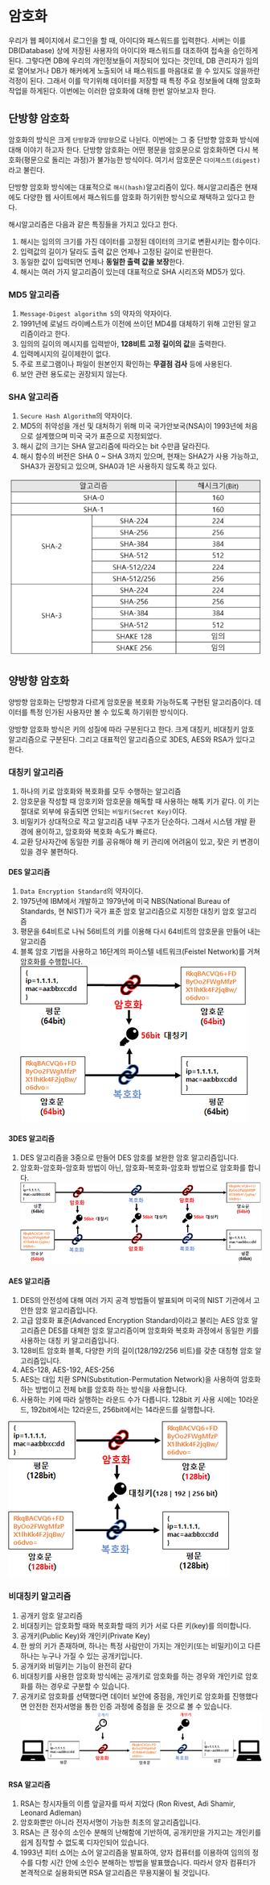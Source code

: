 # 암호화

우리가 웹 페이지에서 로그인을 할 때, 아이디와 패스워드를 입력한다. 서버는 이를 DB(Database) 상에 저장된 사용자의 아이디와 패스워드를 대조하여 접속을 승인하게 된다.
그렇다면 DB에 우리의 개인정보들이 저장되어 있다는 것인데, DB 관리자가 임의로 열어보거나 DB가 해커에게 노출되어 내 패스워드를 마음대로 쓸 수 있지도 않을까란 걱정이 된다.
그래서 이를 막기위해 데이터를 저장할 때 특정 주요 정보들에 대해 암호화 작업을 하게된다.
이번에는 이러한 암호화에 대해 한번 알아보고자 한다.

## 단방향 암호화

암호화의 방식은 크게 `단방향`과 `양방향`으로 나뉜다. 이번에는 그 중 단방향 암호화 방식에 대해 이야기 하고자 한다. 단방향 암호화는 어떤 평문을 암호문으로 암호화하면 다시 복호화(평문으로 돌리는 과정)가 불가능한 방식이다. 여기서 암호문은 `다이제스트(digest)`라고 불린다.

단방향 암호화 방식에는 대표적으로 `해시(hash)`알고리즘이 있다. 해시알고리즘은 현재에도 다양한 웹 사이트에서 패스워드를 암호화 하기위한 방식으로 채택하고 있다고 한다.

해시알고리즘은 다음과 같은 특징들을 가지고 있다고 한다.

1. 해시는 임의의 크기를 가진 데이터를 고정된 데이터의 크기로 변환시키는 함수이다.
2. 입력값의 길이가 달라도 출력 값은 언제나 고정된 길이로 반환한다.
3. 동일한 값이 입력되면 언제나 **동일한 출력 값을 보장**한다.
4. 해시는 여러 가지 알고리즘이 있는데 대표적으로 SHA 시리즈와 MD5가 있다.

### MD5 알고리즘

1. `Message-Digest algorithm 5`의 약자의 약자이다.
2. 1991년에 로널드 라이베스트가 이전에 쓰이던 MD4를 대체하기 위해 고안된 알고리즘이라고 한다.
3. 임의의 길이의 메시지를 입력받아, **128비트 고정 길이의 값**을 출력한다.
4. 입력메시지의 길이제한이 없다.
5. 주로 프로그램이나 파일이 원본인지 확인하는 **무결점 검사** 등에 사용된다.
6. 보안 관련 용도로는 권장되지 않는다.

### SHA 알고리즘

1. `Secure Hash Algorithm`의 약자이다.
2. MD5의 취약성을 개선 및 대처하기 위해 미국 국가안보국(NSA)이 1993년에 처음으로 설계했으며 미국 국가 표준으로 지정되었다.
3. 해시 값의 크기는 SHA 알고리즘에 따라오는 bit 수만큼 달라진다.
4. 해시 함수의 버전은 SHA 0 ~ SHA 3까지 있으며, 현재는 SHA2가 사용 가능하고, SHA3가 권장되고 있으며, SHA0과 1은 사용하지 않도록 하고 있다.

![Getting Started](./image/SHA.png)

## 양방향 암호화

양방향 암호화는 단방향과 다르게 암호문을 복호화 가능하도록 구현된 알고리즘이다. 데이터를 특정 인가된 사용자만 볼 수 있도록 하기위한 방식이다.

양방향 암호화 방식은 키의 성질에 따라 구분된다고 한다. 크게 대칭키, 비대칭키 암호 알고리즘으로 구분된다. 그리고 대표적인 알고리즘으로 3DES, AES와 RSA가 있다고 한다.

### 대칭키 알고리즘

1. 하나의 키로 암호화와 복호화를 모두 수행하는 알고리즘
2. 암호문을 작성할 때 암호키와 암호문을 해독할 때 사용하는 해톡 키가 같다. 이 키는 절대로 외부에 유출되면 안되는 `비밀키(Secret Key)`이다.
3. 비밀키가 상대적으로 작고 알고리즘 내부 구조가 단순하다. 그래서 시스템 개발 환경에 용이하고, 암호화와 복호화 속도가 빠르다.
4. 교환 당사자간에 동일한 키를 공유해야 해 키 관리에 어려움이 있고, 잦은 키 변경이 있을 경우 불편하다.

#### DES 알고리즘

1. `Data Encryption Standard`의 약자이다.
2. 1975년에 IBM에서 개발하고 1979년에 미국 NBS(National Bureau of Standards, 현 NIST)가 국가 표준 암호 알고리즘으로 지정한 대칭키 암호 알고리즘
3. 평문을 64비트로 나눠 56비트의 키를 이용해 다시 64비트의 암호문을 만들어 내는 알고리즘
4. 블록 암호 기법을 사용하고 16단계의 파이스텔 네트워크(Feistel Network)를 거쳐 암호화를 수행합니다.
![Getting Started](./image/DES.png)

#### 3DES 알고리즘

1. DES 알고리즘을 3중으로 만들어 DES 암호를 보완한 암호 알고리즘입니다.
2. 암호화-암호화-암호화 방법이 아닌, 암호화-복호화-암호화 방법으로 암호화를 합니다.
![Getting Started](./image/3DES.png)

#### AES 알고리즘

1. DES의 안전성에 대해 여러 가지 공격 방법들이 발표되며 미국의 NIST 기관에서 고안한 암호 알고리즘입니다.
2. 고급 암호화 표준(Advanced Encryption Standard)이라고 불리는 AES 암호 알고리즘은 DES를 대체한 암호 알고리즘이며 암호화와 복호화 과정에서 동일한 키를 사용하는 대칭 키 알고리즘입니다.
3. 128비트 암호화 블록, 다양한 키의 길이(128/192/256 비트)를 갖춘 대칭형 암호 알고리즘입니다.
4. AES-128, AES-192, AES-256
5. AES는 대입 치환 SPN(Substitution-Permutation Network)을 사용하여 암호화하는 방법이고 전체 bit를 암호화 하는 방식을 사용합니다.
6. 사용하는 키에 따라 실행하는 라운드 수가 다릅니다. 128bit 키 사용 시에는 10라운드, 192bit에서는 12라운드, 256bit에서는 14라운드를 실행합니다.

![Getting Started](./image/AES.png)

### 비대칭키 알고리즘

1. 공개키 암호 알고리즘
2. 비대칭키는 암호화할 때와 복호화할 때의 키가 서로 다른 키(key)를 의미합니다.
3. 공개키(Public Key)와 개인키(Private Key)
4. 한 쌍의 키가 존재하며, 하나는 특정 사람만이 가지는 개인키(또는 비밀키)이고 다른 하나는 누구나 가질 수 있는 공개키입니다.
5. 공개키와 비밀키는 기능이 완전히 같다
6. 비대칭키를 사용한 암호화 방식에는 공개키로 암호화를 하는 경우와 개인키로 암호화를 하는 경우로 구분할 수 있습니다.
7. 공개키로 암호화를 선택했다면 데이터 보안에 중점을, 개인키로 암호화를 진행했다면 안전한 전자서명을 통한 인증 과정에 중점을 둔 것으로 볼 수 있습니다.
![Getting Started](./image/%EB%B9%84%EB%8C%80%EC%B9%AD%ED%82%A4.png)

#### RSA 알고리즘

1. RSA는 창시자들의 이름 앞글자를 따서 지었다 (Ron Rivest, Adi Shamir, Leonard Adleman)
2. 암호화뿐만 아니라 전자서명이 가능한 최초의 알고리즘입니다.
3. RSA는 큰 정수의 소인수 분해의 난해함에 기반하여, 공개키만을 가지고는 개인키를 쉽게 짐작할 수 없도록 디자인되어 있습니다.
4. 1993년 피터 쇼어는 쇼어 알고리즘을 발표하여, 양자 컴퓨터를 이용하여 임의의 정수를 다항 시간 안에 소인수 분해하는 방법을 발표했습니다. 따라서 양자 컴퓨터가 본격적으로 실용화되면 RSA 알고리즘은 무용지물이 될 것입니다.
